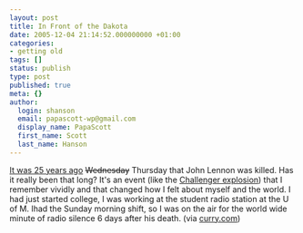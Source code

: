 ```yaml
---
layout: post
title: In Front of the Dakota
date: 2005-12-04 21:14:52.000000000 +01:00
categories:
- getting old
tags: []
status: publish
type: post
published: true
meta: {}
author:
  login: shanson
  email: papascott-wp@gmail.com
  display_name: PapaScott
  first_name: Scott
  last_name: Hanson
---
```

<p><a href="http://www.rollingstone.com/news/story/_/id/8898300/?pageid=rs.NewsArchive&pageregion=mainRegion&rnd=1133704411142&has-player=true" title="RollingStone.com: John Lennon : Lennon Lives Forever : News">It was 25 years ago</a> <strike>Wednesday</strike> Thursday that John Lennon was killed. Has it really been that long? It's an event (like the <a href="https://www.papascott.de/archives/2003/01/28/on-this-day-challenger/">Challenger explosion</a>) that I remember vividly and that changed how I felt about myself and the world. I had just started college, I was working at the student radio station at the U of M. Ihad the Sunday morning shift, so I was on the air for the world wide minute of radio silence 6 days after his death. (via <a href="http://www.curry.com/2005/12/04#a54537" title="CURRY.COM: Adam Curry's Weblog">curry.com</a>)</p>
